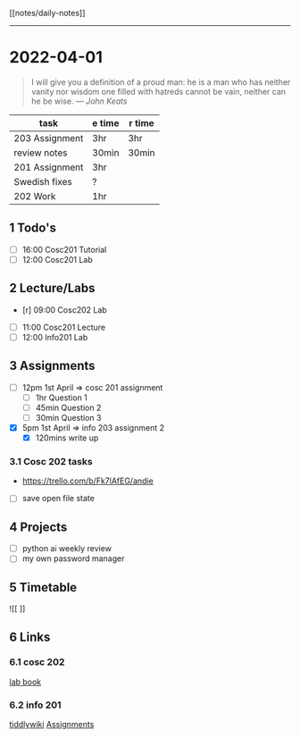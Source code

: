 [[notes/daily-notes]]

---

# 2022-04-01
> I will give you a definition of a proud man: he is a man who has neither vanity nor wisdom one filled with hatreds cannot be vain, neither can he be wise.
> — <cite>John Keats</cite>

| task                     | e time | r time |
| ------------------------ | ------ | ------ |
| 203 Assignment           | 3hr    | 3hr    |
| review notes             | 30min  | 30min  |
| 201 Assignment           | 3hr    |        |
| Swedish fixes            | ?      |        |
| 202 Work                 | 1hr    |        |

## 1 Todo's
- [ ] 16:00 Cosc201 Tutorial
- [ ] 12:00 Cosc201 Lab

## 2 Lecture/Labs
- [r] 09:00 Cosc202 Lab
- [ ] 11:00 Cosc201 Lecture
- [ ] 12:00 Info201 Lab

## 3 Assignments
- [ ] 12pm 1st April       ⇒ cosc 201 assignment
	- [ ] 1hr Question 1
	- [ ] 45min Question 2
	- [ ] 30min Question 3
- [x] 5pm 1st April       ⇒ info 203 assignment 2
	- [x] 120mins write up

### 3.1 Cosc 202 tasks
- https://trello.com/b/Fk7lAfEG/andie
- [ ] save open file state

## 4 Projects
- [ ] python ai weekly review
- [ ] my own password manager

## 5 Timetable
![[ ]]

## 6 Links
### 6.1 cosc 202 
[lab book](https://cosc202.cspages.otago.ac.nz/lab-book/COSC202LabBook.pdf)

### 6.2 info 201
[tiddlywiki](https://isgb.otago.ac.nz/infosci/INFO201/labs_release/raw/master/output/info201_labs.html#)
[Assignments](https://isgb.otago.ac.nz/info201/shared/assignments_release/raw/master/output/INFO201_Assignments.html)
